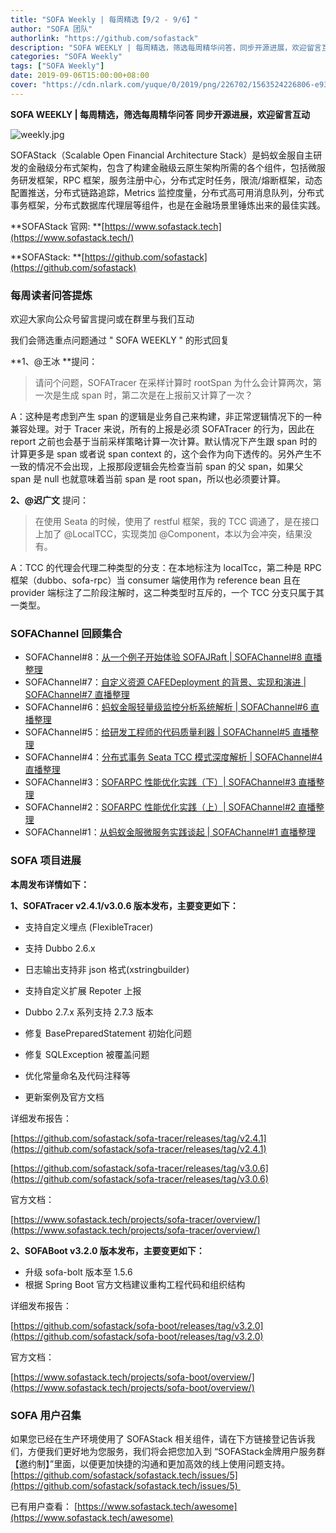 ```yaml
---
title: "SOFA Weekly | 每周精选【9/2 - 9/6】"
author: "SOFA 团队"
authorlink: "https://github.com/sofastack"
description: "SOFA WEEKLY | 每周精选，筛选每周精华问答，同步开源进展，欢迎留言互动。"
categories: "SOFA Weekly"
tags: ["SOFA Weekly"]
date: 2019-09-06T15:00:00+08:00
cover: "https://cdn.nlark.com/yuque/0/2019/png/226702/1563524226806-e93607a3-1b77-4ca2-8c3c-0384ab966154.png"
---
```


**SOFA WEEKLY | 每周精选，筛选每周精华问答**
**同步开源进展，欢迎留言互动**

![weekly.jpg](https://cdn.nlark.com/yuque/0/2019/jpeg/226702/1562925824761-fc720f21-9622-437b-a783-0b0729eda119.jpeg)

SOFAStack（Scalable Open Financial Architecture Stack）是蚂蚁金服自主研发的金融级分布式架构，包含了构建金融级云原生架构所需的各个组件，包括微服务研发框架，RPC 框架，服务注册中心，分布式定时任务，限流/熔断框架，动态配置推送，分布式链路追踪，Metrics 监控度量，分布式高可用消息队列，分布式事务框架，分布式数据库代理层等组件，也是在金融场景里锤炼出来的最佳实践。

**SOFAStack 官网: **[https://www.sofastack.tech](https://www.sofastack.tech/)

**SOFAStack: **[https://github.com/sofastack](https://github.com/sofastack)

### 每周读者问答提炼

欢迎大家向公众号留言提问或在群里与我们互动

我们会筛选重点问题通过 " SOFA WEEKLY " 的形式回复

**1、@王冰 **提问：

> 请问个问题，SOFATracer 在采样计算时 rootSpan 为什么会计算两次，第一次是生成 span 时，第二次是在上报前又计算了一次？

A：这种是考虑到产生 span 的逻辑是业务自己来构建，非正常逻辑情况下的一种兼容处理。对于 Tracer 来说，所有的上报是必须 SOFATracer 的行为，因此在 report 之前也会基于当前采样策略计算一次计算。默认情况下产生跟 span 时的计算更多是 span 或者说 span context 的，这个会作为向下透传的。另外产生不一致的情况不会出现，上报那段逻辑会先检查当前 span 的父 span，如果父 span 是 null 也就意味着当前 span 是 root span，所以也必须要计算。

**2、@迟广文** 提问：

> 在使用 Seata 的时候，使用了 restful 框架，我的 TCC 调通了，是在接口上加了 @LocalTCC，实现类加 @Component，本以为会冲突，结果没有。

A：TCC 的代理会代理二种类型的分支：在本地标注为 localTcc，第二种是 RPC 框架（dubbo、sofa-rpc）当 consumer 端使用作为 reference bean 且在 provider 端标注了二阶段注解时，这二种类型时互斥的，一个 TCC 分支只属于其一类型。

### SOFAChannel 回顾集合

- SOFAChannel#8：[从一个例子开始体验 SOFAJRaft | SOFAChannel#8 直播整理](https://www.sofastack.tech/blog/sofa-channel-8-retrospect/)
- SOFAChannel#7：[自定义资源 CAFEDeployment 的背景、实现和演进 | SOFAChannel#7 直播整理](https://www.sofastack.tech/blog/sofa-channel-7-retrospect/)
- SOFAChannel#6：[蚂蚁金服轻量级监控分析系统解析 | SOFAChannel#6 直播整理](https://www.sofastack.tech/blog/sofa-channel-6-retrospect/)
- SOFAChannel#5：[给研发工程师的代码质量利器 | SOFAChannel#5 直播整理](http://mp.weixin.qq.com/s?__biz=MzUzMzU5Mjc1Nw==&mid=2247485058&idx=1&sn=ff5c79234a34b27f694630f70593789d&chksm=faa0e958cdd7604efe5ab3600b807d5e5580b283b799bb09b6386af314f5ace8ec166e3b54f0&scene=21#wechat_redirect)
- SOFAChannel#4：[分布式事务 Seata TCC 模式深度解析 | SOFAChannel#4 直播整理](https://www.sofastack.tech/blog/sofa-channel-4-retrospect/)
- SOFAChannel#3：[SOFARPC 性能优化实践（下）| SOFAChannel#3 直播整理](https://www.sofastack.tech/blog/sofa-channel-3-retrospect/)
- SOFAChannel#2：[SOFARPC 性能优化实践（上）| SOFAChannel#2 直播整理](https://www.sofastack.tech/blog/sofa-channel-2-retrospect/)
- SOFAChannel#1：[从蚂蚁金服微服务实践谈起 | SOFAChannel#1 直播整理](https://www.sofastack.tech/blog/sofa-channel-1-retrospect/)

### SOFA 项目进展

**本周发布详情如下：**

**1、SOFATracer v2.4.1/v3.0.6 版本发布，主要变更如下：**

- 支持自定义埋点 (FlexibleTracer)
- 支持 Dubbo 2.6.x 
- 日志输出支持非 json 格式(xstringbuilder)

- 支持自定义扩展 Repoter 上报
- Dubbo 2.7.x 系列支持 2.7.3 版本
- 修复 BasePreparedStatement 初始化问题
- 修复 SQLException 被覆盖问题
- 优化常量命名及代码注释等
- 更新案例及官方文档

详细发布报告：

[https://github.com/sofastack/sofa-tracer/releases/tag/v2.4.1](https://github.com/sofastack/sofa-tracer/releases/tag/v2.4.1) 

 [https://github.com/sofastack/sofa-tracer/releases/tag/v3.0.6](https://github.com/sofastack/sofa-tracer/releases/tag/v3.0.6)

官方文档：

[https://www.sofastack.tech/projects/sofa-tracer/overview/](https://www.sofastack.tech/projects/sofa-tracer/overview/)

**2、SOFABoot v3.2.0 版本发布，主要变更如下：**

- 升级 sofa-bolt 版本至 1.5.6
- 根据 Spring Boot 官方文档建议重构工程代码和组织结构

详细发布报告：

[https://github.com/sofastack/sofa-boot/releases/tag/v3.2.0](https://github.com/sofastack/sofa-boot/releases/tag/v3.2.0)

官方文档：

[https://www.sofastack.tech/projects/sofa-boot/overview/](https://www.sofastack.tech/projects/sofa-boot/overview/)

### SOFA 用户召集

如果您已经在生产环境使用了 SOFAStack 相关组件，请在下方链接登记告诉我们，方便我们更好地为您服务，我们将会把您加入到 “SOFAStack金牌用户服务群【邀约制】”里面，以便更加快捷的沟通和更加高效的线上使用问题支持。
[https://github.com/sofastack/sofastack.tech/issues/5](https://github.com/sofastack/sofastack.tech/issues/5) 

已有用户查看：
[https://www.sofastack.tech/awesome](https://www.sofastack.tech/awesome)

